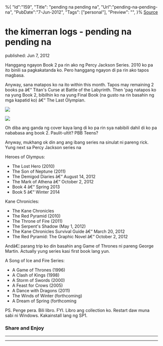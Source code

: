 ﻿%{
    "Id":"159",
    "Title": "pending na pending na",
    "Url":"pending-na-pending-na",
    "PubDate":"7-Jun-2012",
    "Tags": ["personal"],
    "Preview": "",
}%
[Source](http://markhughneri.com/blog/335/pending-na-pending-na/ "Permalink to the kimerran logs - pending na pending na")

# the kimerran logs - pending na pending na

published: Jun 7, 2012

Hanggang ngayon Book 2 pa rin ako ng Percy Jackson Series. 2010 ko pa ito binili sa pagkakatanda ko. Pero hanggang ngayon di pa rin ako tapos magbasa.

Anyway, sana matapos ko na ito within this month. Tapos may remaining 2 books pa â€“ Titan's Curse at Battle of the Labyrinth. Then 'pag natapos ko na yung Book 2, bibilhin ko na yung Final Book (na gusto na rin basahin ng mga kapatid ko) â€“ The Last Olympian.

![][1]

![][2]

Oh diba ang ganda ng cover kaya lang di ko pa rin sya nabibili dahil di ko pa nababasa ang book 2. Paulit-ultit? PBB Teens?

Anyway, mukhang ok din ang ang ibang series na sinulat ni pareng rick. Yung next sa Percy Jackson series na

Heroes of Olympus:

* The Lost Hero (2010)
* The Son of Neptune (2011)
* The Demigod Diaries â€“ August 14, 2012
* The Mark of Athena â€“ October 2, 2012
* Book 4 â€“ Spring 2013
* Book 5 â€“ Winter 2014

Kane Chronicles:

* The Kane Chronicles
* The Red Pyramid (2010)
* The Throne of Fire (2011)
* The Serpent's Shadow (May 1, 2012)
* The Kane Chronicles Survival Guide â€“ March 20, 2012
* The Red Pyramid: The Graphic Novel â€“ October 2, 2012

Andâ€¦ parang trip ko din basahin ang Game of Thrones ni pareng George Martin. Actually yung series kasi first book lang yun.

A Song of Ice and Fire Series:

* A Game of Thrones (1996)
* A Clash of Kings (1998)
* A Storm of Swords (2000)
* A Feast for Crows (2005)
* A Dance with Dragons (2011)
* The Winds of Winter (forthcoming)
* A Dream of Spring (forthcoming

PS. Penge pera. Bili libro. FYI. Libro ang collection ko. Restart daw muna sabi ni Windows. Kakainstall lang ng SP1.

### Share and Enjoy

* * *

* * *

[1]: http://markhughneri.com/blog/assets/loading.gif
[2]: http://upload.wikimedia.org/wikipedia/en/thumb/9/99/Lastolympian.gif/250px-Lastolympian.gif
